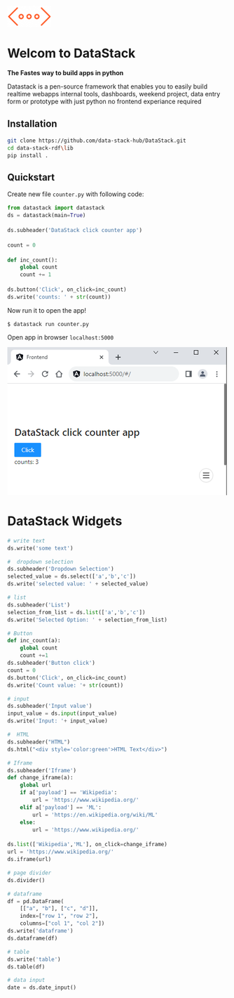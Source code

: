 
<img src="image-3.png" width="100">

# Welcom to DataStack

**The Fastes way to build apps in python**

Datastack is a pen-source framework that enables you to easily build realtime webapps internal tools, dashboards, weekend project, data entry form or prototype with just python no frontend experiance required

## Installation
```bash
git clone https://github.com/data-stack-hub/DataStack.git
cd data-stack-rdf\lib
pip install .
```
## Quickstart

Create new file `counter.py` with following code:

```python
from datastack import datastack
ds = datastack(main=True)

ds.subheader('DataStack click counter app')

count = 0 

def inc_count():
    global count
    count += 1

ds.button('Click', on_click=inc_count)
ds.write('counts: ' + str(count))
```

Now run it to open the app!
```
$ datastack run counter.py
```

Open app in browser `localhost:5000`

![Alt text](image-1.png)





# DataStack Widgets


```python
# write text
ds.write('some text')
```

```python
#  dropdown selection
ds.subheader('Dropdown Selection')
selected_value = ds.select(['a','b','c'])
ds.write('selected value: ' + selected_value)

```

```python
# list
ds.subheader('List')
selection_from_list = ds.list(['a','b','c'])
ds.write('Selected Option: ' + selection_from_list)
```

```python
# Button
def inc_count(a):
    global count
    count +=1
ds.subheader('Button click')
count = 0
ds.button('Click', on_click=inc_count)
ds.write('Count value: '+ str(count))

```

```python
# input
ds.subheader('Input value')
input_value = ds.input(input_value)
ds.write('Input: '+ input_value)

```

```python
#  HTML
ds.subheader("HTML")
ds.html("<div style='color:green'>HTML Text</div>")

```

```python
# Iframe
ds.subheader('Iframe')
def change_iframe(a):
    global url
    if a['payload'] == 'Wikipedia':
        url = 'https://www.wikipedia.org/'
    elif a['payload'] == 'ML':
        url = 'https://en.wikipedia.org/wiki/ML'
    else:
        url = 'https://www.wikipedia.org/'

ds.list(['Wikipedia','ML'], on_click=change_iframe)
url = 'https://www.wikipedia.org/'
ds.iframe(url)
```


```python
# page divider
ds.divider()
```

```python
# dataframe
df = pd.DataFrame(
    [["a", "b"], ["c", "d"]],
    index=["row 1", "row 2"],
    columns=["col 1", "col 2"])
ds.write('dataframe')
ds.dataframe(df)
```

```python
# table
ds.write('table')
ds.table(df)
```

```python
# data input
date = ds.date_input()
```